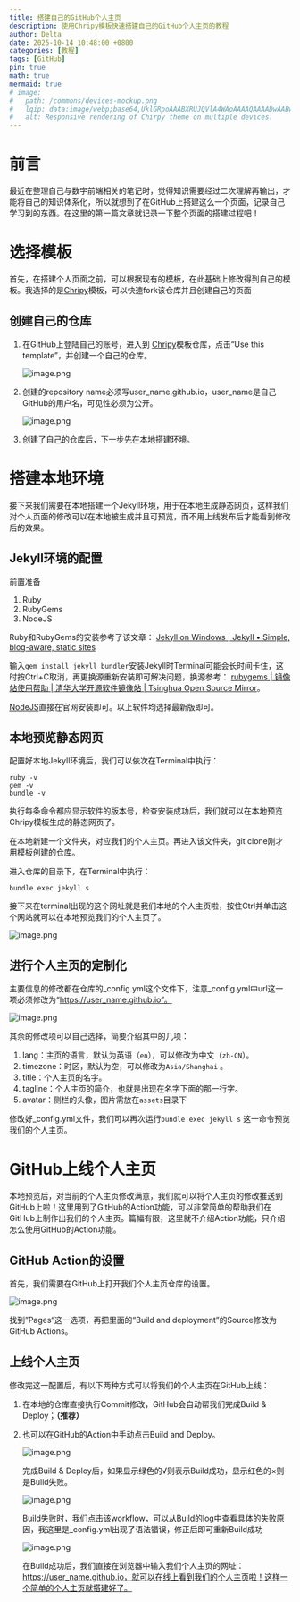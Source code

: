 ```yaml
---
title: 搭建自己的GitHub个人主页
description: 使用Chripy模板快速搭建自己的GitHub个人主页的教程
author: Delta
date: 2025-10-14 10:48:00 +0800
categories: [教程]
tags: [GitHub]
pin: true
math: true
mermaid: true
# image:
#   path: /commons/devices-mockup.png
#   lqip: data:image/webp;base64,UklGRpoAAABXRUJQVlA4WAoAAAAQAAAADwAABwAAQUxQSDIAAAARL0AmbZurmr57yyIiqE8oiG0bejIYEQTgqiDA9vqnsUSI6H+oAERp2HZ65qP/VIAWAFZQOCBCAAAA8AEAnQEqEAAIAAVAfCWkAALp8sF8rgRgAP7o9FDvMCkMde9PK7euH5M1m6VWoDXf2FkP3BqV0ZYbO6NA/VFIAAAA
#   alt: Responsive rendering of Chirpy theme on multiple devices.
---
```


# 前言

最近在整理自己与数字前端相关的笔记时，觉得知识需要经过二次理解再输出，才能将自己的知识体系化，所以就想到了在GitHub上搭建这么一个页面，记录自己学习到的东西。在这里的第一篇文章就记录一下整个页面的搭建过程吧！

# 选择模板

首先，在搭建个人页面之前，可以根据现有的模板，在此基础上修改得到自己的模板。我选择的是[Chripy](https://github.com/cotes2020/chirpy-starter)模板，可以快速fork该仓库并且创建自己的页面

## 创建自己的仓库

1. 在GitHub上登陆自己的账号，进入到 [Chripy](https://github.com/cotes2020/chirpy-starter)模板仓库，点击“Use this template”，并创建一个自己的仓库。
    
    <!-- ![image.png](../assets/posts//image.png) -->
    ![image.png](../assets/posts/2025-10-14_build_posts/image.png)
2. 创建的repository name必须写user_name.github.io，user_name是自己GitHub的用户名，可见性必须为公开。
    
    ![image.png](../assets/posts/2025-10-14_build_posts/image%201.png)
    
3. 创建了自己的仓库后，下一步先在本地搭建环境。

# 搭建本地环境

接下来我们需要在本地搭建一个Jekyll环境，用于在本地生成静态网页，这样我们对个人页面的修改可以在本地被生成并且可预览，而不用上线发布后才能看到修改后的效果。

## Jekyll环境的配置

前置准备

1. Ruby
2. RubyGems
3. NodeJS

Ruby和RubyGems的安装参考了该文章：
[Jekyll on Windows | Jekyll • Simple, blog-aware, static sites](https://jekyllrb.com/docs/installation/windows/)

输入`gem install jekyll bundler`安装Jekyll时Terminal可能会长时间卡住，这时按Ctrl+C取消，再更换源重新安装即可解决问题，换源参考：
[rubygems | 镜像站使用帮助 | 清华大学开源软件镜像站 | Tsinghua Open Source Mirror](https://mirrors.tuna.tsinghua.edu.cn/help/rubygems/)。

[NodeJS](https://nodejs.org/)直接在官网安装即可。以上软件均选择最新版即可。

## 本地预览静态网页

配置好本地Jekyll环境后，我们可以依次在Terminal中执行：

```shell
ruby -v
gem -v
bundle -v
```

执行每条命令都应显示软件的版本号，检查安装成功后，我们就可以在本地预览Chripy模板生成的静态网页了。

在本地新建一个文件夹，对应我们的个人主页。再进入该文件夹，git clone刚才用模板创建的仓库。

进入仓库的目录下，在Terminal中执行：

```shell
bundle exec jekyll s
```

接下来在terminal出现的这个网址就是我们本地的个人主页啦，按住Ctrl并单击这个网站就可以在本地预览我们的个人主页了。

![image.png](../assets/posts/2025-10-14_build_posts/image%202.png)

## 进行个人主页的定制化

主要信息的修改都在仓库的_config.yml这个文件下，注意_config.yml中url这一项必须修改为“https://user_name.github.io”。

![image.png](../assets/posts/2025-10-14_build_posts/image%203.png)

其余的修改项可以自己选择，简要介绍其中的几项：

1. lang：主页的语言，默认为英语（`en`），可以修改为中文（`zh-CN`）。
2. timezone：时区，默认为空，可以修改为`Asia/Shanghai` 。
3. title：个人主页的名字。
4. tagline：个人主页的简介，也就是出现在名字下面的那一行字。
5. avatar：侧栏的头像，图片需放在`assets`目录下

修改好_config.yml文件，我们可以再次运行`bundle exec jekyll s` 这一命令预览我们的个人主页。

# GitHub上线个人主页

本地预览后，对当前的个人主页修改满意，我们就可以将个人主页的修改推送到GitHub上啦！这里用到了GitHub的Action功能，可以非常简单的帮助我们在GitHub上制作出我们的个人主页。篇幅有限，这里就不介绍Action功能，只介绍怎么使用GitHub的Action功能。

## GitHub Action的设置

首先，我们需要在GitHub上打开我们个人主页仓库的设置。

![image.png](../assets/posts/2025-10-14_build_posts/image%204.png)

找到”Pages“这一选项，再把里面的“Build and deployment”的Source修改为GitHub Actions。

## 上线个人主页

修改完这一配置后，有以下两种方式可以将我们的个人主页在GitHub上线：

1. 在本地的仓库直接执行Commit修改，GitHub会自动帮我们完成Build & Deploy；**（推荐）**
2. 也可以在GitHub的Action中手动点击Build and Deploy。
    
    ![image.png](../assets/posts/2025-10-14_build_posts/image%205.png)
    
    完成Build & Deploy后，如果显示绿色的√则表示Build成功，显示红色的×则是Bulid失败。
    
    ![image.png](../assets/posts/2025-10-14_build_posts/image%206.png)
    
    Build失败时，我们点击该workflow，可以从Build的log中查看具体的失败原因，我这里是_config.yml出现了语法错误，修正后即可重新Build成功
    
    ![image.png](../assets/posts/2025-10-14_build_posts/image%207.png)
    
    在Build成功后，我们直接在浏览器中输入我们个人主页的网址：https://user_name.github.io，就可以在线上看到我们的个人主页啦！这样一个简单的个人主页就搭建好了。